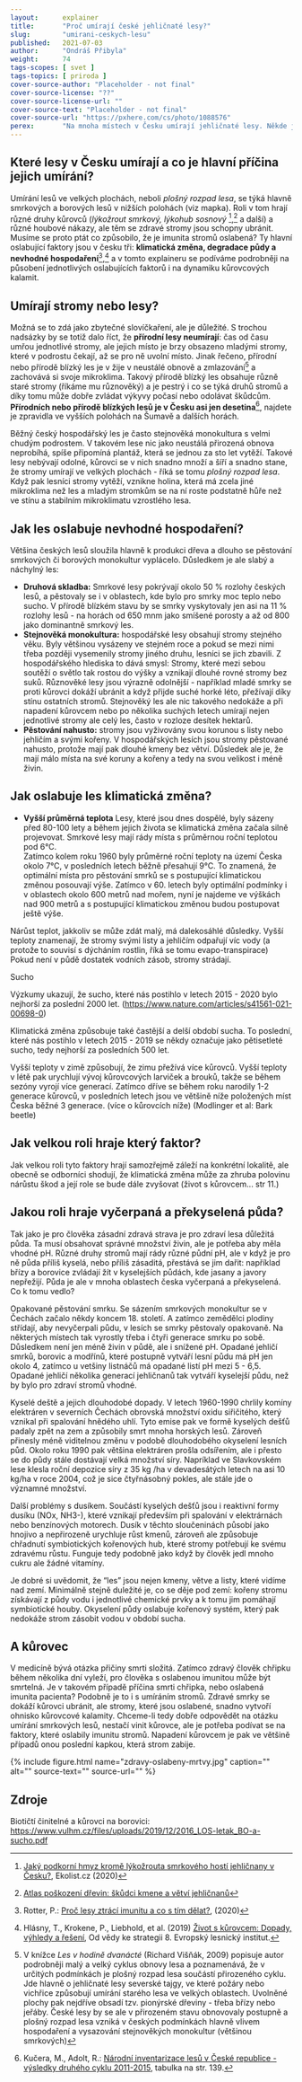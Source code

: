 ```yaml
---
layout:      explainer
title:       "Proč umírají české jehličnaté lesy?"
slug:        "umirani-ceskych-lesu"
published:   2021-07-03
author:      "Ondráš Přibyla"
weight:      74
tags-scopes: [ svet ]
tags-topics: [ priroda ]
cover-source-author: "Placeholder - not final"
cover-source-license: "??"
cover-source-license-url: ""
cover-source-text: "Placeholder - not final"
cover-source-url: "https://pxhere.com/cs/photo/1088576"
perex:       "Na mnoha místech v Česku umírají jehličnaté lesy. Někde jsou místo vzrostlého lesa rozlehlé holiny, jinde zůstávají kmeny mrtvých smrků či borovic trčet k nebi. Co způsobuje umírání lesů? Jakou roli v tom hraje klimatická změna a jakou kůrovec? A kolik lesů zůstává zdravých?"
---
```


## Které lesy v Česku umírají a co je hlavní příčina jejich umírání? 

Umírání lesů ve velkých plochách, neboli *plošný rozpad lesa*, se týká hlavně smrkových a borových lesů v nižších polohách (viz mapka). Roli v tom hrají různé druhy kůrovců (*lýkožrout smrkový, lýkohub sosnový* [^15],[^16] a další) a různé houbové nákazy, ale těm se zdravé stromy jsou schopny ubránit. Musíme se proto ptát co způsobilo, že je imunita stromů oslabená? Ty hlavní oslabující faktory jsou v česku tři: **klimatická změna, degradace půdy a nevhodné hospodaření**[^1],[^2] a v tomto explaineru se podíváme podrobněji na působení jednotlivých oslabujících faktorů i na dynamiku kůrovcových kalamit.

## Umírají stromy nebo lesy?

Možná se to zdá jako zbytečné slovíčkaření, ale je důležité. S trochou nadsázky by se totiž dalo říct, že **přírodní lesy neumírají**: čas od času umřou jednotlivé stromy, ale jejich místo je brzy obsazeno mladými stromy, které v podrostu čekají, až se pro ně uvolní místo. Jinak řečeno, přírodní nebo přírodě blízký les je v žije v neustálé obnově a zmlazování[^22] a zachovává si svoje mikroklima. Takový přírodě blízký les obsahuje různě staré stromy (říkáme mu různověký) a je pestrý i co se týká druhů stromů a díky tomu může dobře zvládat výkyvy počasí nebo odolávat škůdcům. **Přírodních nebo přírodě blízkých lesů je v Česku asi jen desetina**[^3], najdete je zpravidla ve vyšších polohách na Šumavě a dalších horách.    

Běžný český hospodářský les je často stejnověká monokultura s velmi chudým podrostem. V takovém lese nic jako neustálá přirozená obnova neprobíhá, spíše připomíná plantáž, která se jednou za sto let vytěží. Takové lesy nebývají odolné, kůrovci se v nich snadno množí a šíří a snadno stane, že stromy umírají ve velkých plochách - říká se tomu *plošný rozpad lesa*. Když pak lesníci stromy vytěží, vznikne holina, která má zcela jiné mikroklima než les a mladým stromkům se na ní roste podstatně hůře než ve stínu a stabilním mikroklimatu vzrostlého lesa. 

## Jak les oslabuje nevhodné hospodaření? 

Většina českých lesů sloužila hlavně k produkci dřeva a dlouho se pěstování smrkových či borových monokultur vyplácelo. Důsledkem je ale slabý a náchylný les:

 * **Druhová skladba:** Smrkové lesy pokrývají okolo 50 % rozlohy českých lesů, a pěstovaly se i v oblastech, kde bylo pro smrky moc teplo nebo sucho. V přírodě blízkém stavu by se smrky vyskytovaly jen asi na 11 % rozlohy lesů - na horách od 650 mnm jako smíšené porosty a až od 800 jako dominantně smrkový les.
 * **Stejnověká monokultura:** hospodářské lesy obsahují stromy stejného věku. Byly většinou vysázeny ve stejném roce a pokud se mezi nimi třeba později vysemenily stromy jiného druhu, lesníci se jich zbavili. Z hospodářského hlediska to dává smysl:  Stromy, které mezi sebou soutěží o světlo tak rostou do výšky a vznikají dlouhé rovné stromy bez suků. Různověké lesy jsou výrazně odolnější - například mladé smrky se proti kůrovci dokáží ubránit a když přijde suché horké léto, přežívají díky stínu ostatních stromů. Stejnověký les ale nic takového nedokáže a při napadení kůrovcem nebo po několika suchých letech umírají nejen jednotlivé stromy ale celý les, často v rozloze desítek hektarů.       
 * **Pěstování nahusto:**  stromy jsou vyživovány svou korunou s listy nebo jehličím a svými kořeny. V hospodářských lesích jsou stromy pěstované nahusto, protože mají pak dlouhé kmeny bez větví. Důsledek ale je, že mají málo místa na své koruny a kořeny a tedy na svou velikost i méně živin. 


## Jak oslabuje les klimatická změna? 

* **Vyšší průměrná teplota** Lesy, které jsou dnes dospělé, byly sázeny před 80-100 lety a během jejich života se klimatická změna začala silně projevovat. Smrkové lesy mají rády místa s průměrnou roční teplotou pod 6°C.   
Zatímco kolem roku 1960 byly průměrné roční teploty na území Česka okolo 7°C, v posledních letech běžně přesahují 9°C. To znamená, že optimální místa pro pěstování smrků se s postupující klimatickou změnou posouvají výše. Zatímco v 60. letech byly optimální podmínky i v oblastech okolo 600 metrů nad mořem, nyní je najdeme ve výškách nad 900 metrů a s postupující klimatickou změnou budou postupovat ještě výše. 

Nárůst teplot, jakkoliv se může zdát malý, má dalekosáhlé důsledky. Vyšší teploty znamenají, že stromy svými listy a jehličím odpařují víc vody (a protože to souvisí s dýcháním rostlin, říká se tomu evapo-transpirace) Pokud není v půdě dostatek vodních zásob, stromy strádají. 


Sucho

Výzkumy ukazují, že sucho, které nás postihlo v letech 2015 - 2020 bylo nejhorší za poslední 2000 let. (https://www.nature.com/articles/s41561-021-00698-0)  

Klimatická změna způsobuje také častější a delší období sucha. To poslední, které nás postihlo v letech 2015 - 2019 se někdy označuje jako pětisetleté sucho, tedy nejhorší za posledních 500 let.  



Vyšší teploty v zimě způsobují, že zimu přežívá více kůrovců. Vyšší teploty v létě pak urychlují vývoj kůrovcových larviček a brouků, takže se během sezóny vyrojí více generací. Zatímco dříve se během roku narodily 1-2 generace kůrovců, v posledních letech jsou ve většině níže položených míst Česka běžné 3 generace. (více o kůrovcích níže) (Modlinger et al: Bark beetle)




## Jak velkou roli hraje který faktor? 
Jak velkou roli tyto faktory hrají samozřejmě záleží na konkrétní lokalitě, ale obecně se odborníci shodují, že klimatická změna může za zhruba polovinu nárůstu škod a její role se bude dále zvyšovat (život s kůrovcem... str 11.) 




## Jakou roli hraje vyčerpaná a překyselená půda? 

Tak jako je pro člověka zásadní zdravá strava je pro zdraví lesa důležitá půda. Ta musí obsahovat správné množství živin, ale je potřeba aby měla vhodné pH. Různé druhy stromů mají rády různé půdní pH, ale v když je pro ně půda příliš kyselá, nebo příliš zásaditá, přestává se jim dařit: například břízy a borovice zvládají žít v kyselejších půdách, kde jasany a javory nepřežijí. Půda je ale v mnoha oblastech česka vyčerpaná a překyselená. Co k tomu vedlo? 

Opakované pěstování smrku. Se sázením smrkových monokultur se v Čechách začalo někdy koncem 18. století. A zatímco zemědělci plodiny střídají, aby nevyčerpali půdu, v lesích se smrky pěstovaly opakovaně. Na některých místech tak vyrostly třeba i čtyři generace smrku po sobě. Důsledkem není jen méně živin v půdě, ale i snížené pH. Opadané jehličí smrků, borovic a modřínů, které postupně vytváří lesní půdu má pH jen okolo 4, zatímco u vetšiny listnáčů má opadané listí pH mezi 5 - 6,5. Opadané jehličí několika generací jehličnanů tak vytváří kyselejší půdu, než by bylo pro zdraví stromů vhodné.    

Kyselé deště a jejich dlouhodobé dopady. V letech 1960-1990 chrlily komíny elektráren v severních Čechách obrovská množství oxidu siřičitého, který vznikal při spalování hnědého uhlí. Tyto emise pak ve formě kyselých dešťů padaly zpět na zem a způsobily smrt mnoha horských lesů.  Zároveň přinesly méně viditelnou změnu v podobě dlouhodobého okyselení lesních půd. Okolo roku 1990 pak většina elektráren prošla odsířením, ale i přesto se do půdy stále dostávají velká množství síry. Napríklad ve Slavkovském lese klesla roční depozice síry z 35 kg /ha v devadesátých letech na asi 10 kg/ha v roce 2004, což je sice čtyřnásobný pokles, ale stále jde o významné množství. 

Další problémy s dusíkem. Součástí kyselých dešťů jsou i reaktivní formy dusíku (NOx, NH3-), které vznikají především při spalování v elektrárnách nebo benzínových motorech. Dusík v těchto sloučeninách působí jako hnojivo a nepřirozeně urychluje růst kmenů, zároveň ale způsobuje chřadnutí symbiotických kořenových hub, které stromy potřebují ke svému zdravému růstu. Funguje tedy podobně jako když by člověk jedl mnoho cukru ale žádné vitamíny.         

Je dobré si uvědomit, že “les” jsou nejen kmeny, větve a listy, které vidíme nad zemí. Minimálně stejně duležité je, co se děje pod zemí: kořeny stromu získávají z půdy vodu i jednotlivé chemické prvky a k tomu jim pomáhají symbiotické houby. Okyselení půdy oslabuje kořenový systém, který pak nedokáže strom zásobit vodou v období sucha.    



## A kůrovec



V medicíně bývá otázka přičiny smrti složitá. Zatímco zdravý člověk chřipku během několika dní vyleží, pro člověka s oslabenou imunitou může být smrtelná. Je v takovém případě příčina smrti chřipka, nebo oslabená imunita pacienta? Podobně je to i s umíráním stromů. Zdravé smrky se dokáží kůrovci ubránit, ale stromy, které jsou oslabené, snadno vytvoří ohnisko kůrovcové kalamity. Chceme-li tedy dobře odpovědět na otázku umírání smrkových lesů, nestačí vinit kůrovce, ale je potřeba podívat se na faktory, které oslabily imunitu stromů. Napadení kůrovcem je pak ve většině případů onou poslední kapkou, která strom zabije.   

{% include figure.html
    name="zdravy-oslabeny-mrtvy.jpg"
    caption=""
    alt=""
    source-text=""
    source-url=""
%}

## Zdroje

[^1]: Rotter, P.: [Proč lesy ztrácí imunitu a co s tím dělat?](https://www.researchgate.net/publication/343059340_Proc_lesy_ztraci_imunitu_a_co_s_tim_delat), (2020)
[^2]:  Hlásny, T., Krokene, P., Liebhold, et al. (2019) [Život s kůrovcem: Dopady, výhledy a řešení](https://efi.int/sites/default/files/files/publication-bank/2020/efi_fstp8_2019_cz.pdf), Od vědy ke strategii 8. Evropský lesnický institut. 

[^15]: [Jaký podkorní hmyz kromě lýkožrouta smrkového hostí jehličnany v Česku?](https://ekolist.cz/cz/publicistika/priroda/jaky-podkorni-hmyz-krome-lykozrouta-smrkoveho-hosti-jehlicnany-v-cesku), Ekolist.cz (2020)
[^16]: [Atlas poškození dřevin: škůdci kmene a větví jehličnanů](http://atlasposkozeni.mendelu.cz/kategorie/137-skudci_kmene_a_vetvi_jehlicnanu.html)

[^22]: V knížce *Les v hodině dvanácté* (Richard Višňák, 2009) popisuje autor podrobněji malý a velký cyklus obnovy lesa a poznamenává, že v určitých podmínkách je plošný rozpad lesa součástí přirozeného cyklu. Jde hlavně o jehličnaté lesy severské tajgy, ve které požáry nebo vichřice způsobují umírání starého lesa ve velkých oblastech. Uvolněné plochy pak nejdříve obsadí tzv. pionýrské dřeviny - třeba břízy nebo jeřáby. České lesy by se ale v přirozeném stavu obnovovaly postupně a plošný rozpad lesa vzniká v českých podmínkách hlavně vlivem hospodaření a vysazování stejnověkých monokultur (většinou smrkových)   

[^3]: Kučera, M., Adolt, R.: [Národní inventarizace lesů v České republice - výsledky druhého cyklu 2011-2015](https://nil.uhul.cz/downloads/2019_kniha_nil2_web.pdf), tabulka na str. 139.

Biotičtí činitelné a kůrovci na borovici: https://www.vulhm.cz/files/uploads/2019/12/2016_LOS-letak_BO-a-sucho.pdf